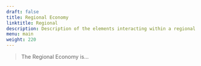 ```yaml
---
draft: false
title: Regional Economy
linktitle: Regional
description: Description of the elements interacting within a regional economy.
menu: main
weight: 220
---
```


> The Regional Economy is...
